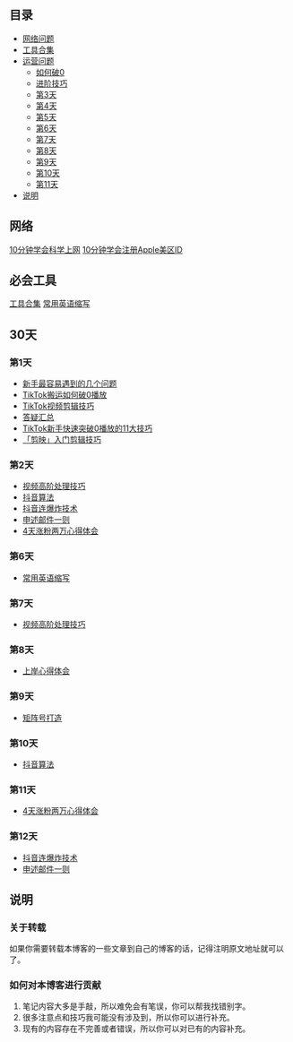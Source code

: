 
## 目录

- [网络问题](#网络)
- [工具合集](#必会工具)
- [运营问题](#30天)
    - [如何破0](#第1天)
    - [进阶技巧](#第2天)
    - [第3天](#第3天)
    - [第4天](#第4天)
    - [第5天](#第5天)
    - [第6天](#第6天)
    - [第7天](#第7天)	
    - [第8天](#第8天)
    - [第9天](#第9天)
    - [第10天](#第10天)
    - [第11天](#第11天)	
- [说明](#说明)

## 网络

[10分钟学会科学上网](docs/network/科学上网.md)
[10分钟学会注册Apple美区ID](media/pictures/apple/day_4注册美区.md)

## 必会工具
[工具合集](docs/30day/工具合集.md)
[常用英语缩写](docs/30day/day6_常用英语缩写.md)
## 30天

### 第1天
* [新手最容易遇到的几个问题](docs/30day/day1_新手问题.md)
* [TikTok搬运如何破0播放](docs/30day/day5_搬运破0.md)
* [TikTok视频剪辑技巧](docs/30day/day1_视频技巧.md)
* [答疑汇总](docs/30day/day2_答疑汇总.md)
* [TikTok新手快速突破0播放的11大技巧](docs/30day/day3_快速涨粉.md)
* [「剪映」入门剪辑技巧](docs/30day/day3_剪映入门剪辑技巧.md)

### 第2天
* [视频高阶处理技巧](docs/30day/day7_视频高阶处理技巧.md)
* [抖音算法](media/pictures/alogrithm/day10_抖音算法.md)
* [抖音连爆炸技术](docs/30day/day12_抖音连爆技术.md)
* [申述邮件一则](media/pictures/alogrithm/day12_申述模板.md)
* [4天涨粉两万心得体会](docs/30day/day11_4天涨粉2万.md)




### 第6天
* [常用英语缩写](docs/30day/day6_常用英语缩写.md)
### 第7天
* [视频高阶处理技巧](docs/30day/day7_视频高阶处理技巧.md)
### 第8天
* [上岸心得体会](docs/30day/day8_上岸心得体会1.md)
### 第9天
* [矩阵号打造](docs/30day/day9_矩阵号打造.md)
### 第10天
* [抖音算法](media/pictures/alogrithm/day10_抖音算法.md)
### 第11天
* [4天涨粉两万心得体会](docs/30day/day11_4天涨粉2万.md)
### 第12天
* [抖音连爆炸技术](docs/30day/day12_抖音连爆技术.md)
* [申述邮件一则](media/pictures/alogrithm/day12_申述模板.md)
## 说明

### 关于转载

如果你需要转载本博客的一些文章到自己的博客的话，记得注明原文地址就可以了。

### 如何对本博客进行贡献

1. 笔记内容大多是手敲，所以难免会有笔误，你可以帮我找错别字。
2. 很多注意点和技巧我可能没有涉及到，所以你可以进行补充。
3. 现有的内容存在不完善或者错误，所以你可以对已有的内容补充。




